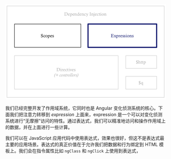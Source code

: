 ![expressions-and-filters](/assets/expressions-and-filters.png)

我们已经完整开发了作用域系统，它同时也是 Angular 变化侦测系统的核心。下面我们把注意力转移到 _expression_ 上面来，expression 是一个可以对变化侦测系统进行“无摩擦”访问的特性。通过表达式，我们可以精准地访问和操作作用域上的数据，并在上面进行一些计算。

我们可以在 JavaScript 应用代码中使用表达式，效果也很好，但这不是表达式最主要的应用场景。表达式的真正价值在于允许我们把数据和行为绑定到 HTML 模板上。我们会在指令属性比如 `ngClass` 和 `ngClick` 上使用到表达式，